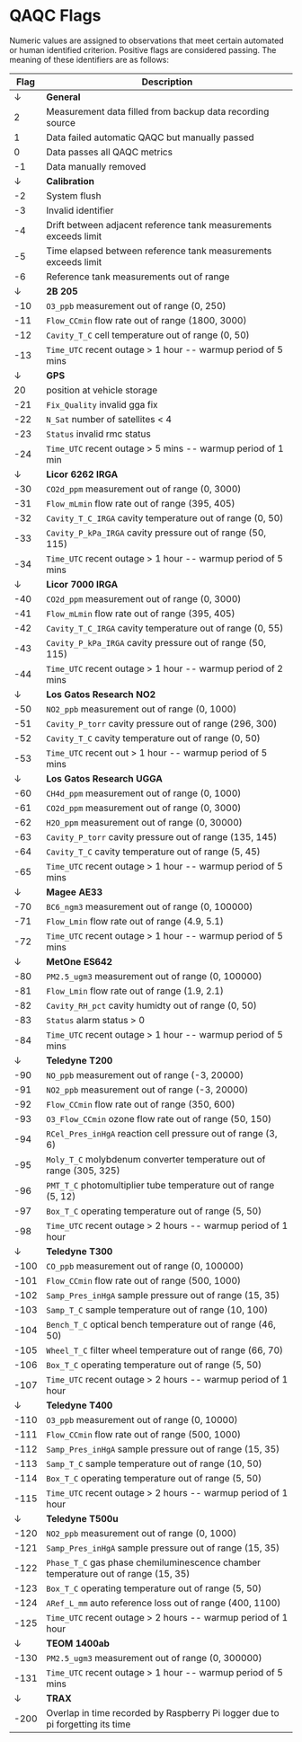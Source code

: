 # QAQC Flags

Numeric values are assigned to observations that meet certain automated or human identified criterion. Positive flags are considered passing. The meaning of these identifiers are as follows:

| Flag | Description                                                                       |
| ---- | --------------------------------------------------------------------------------- |
| ↓    | **General**                                                                       |
| 2    | Measurement data filled from backup data recording source                         |
| 1    | Data failed automatic QAQC but manually passed                                    |
| 0    | Data passes all QAQC metrics                                                      |
| -1   | Data manually removed                                                             |
| ↓    | **Calibration**                                                                   |
| -2   | System flush                                                                      |
| -3   | Invalid identifier                                                                |
| -4   | Drift between adjacent reference tank measurements exceeds limit                  |
| -5   | Time elapsed between reference tank measurements exceeds limit                    |
| -6   | Reference tank measurements out of range                                          |
| ↓    | **2B 205**                                                                        |
| -10  | `O3_ppb` measurement out of range (0, 250)                                        |
| -11  | `Flow_CCmin` flow rate out of range (1800, 3000)                                  |
| -12  | `Cavity_T_C` cell temperature out of range (0, 50)                                |
| -13  | `Time_UTC` recent outage > 1 hour -- warmup period of 5 mins                      |
| ↓    | **GPS**                                                                           |
|  20  | position at vehicle storage                                                       |
| -21  | `Fix_Quality` invalid gga fix                                                     |
| -22  | `N_Sat` number of satellites < 4                                                  |
| -23  | `Status` invalid rmc status                                                       |
| -24  | `Time_UTC` recent outage > 5 mins -- warmup period of 1 min                       |
| ↓    | **Licor 6262 IRGA**                                                               |
| -30  | `CO2d_ppm` measurement out of range (0, 3000)                                     |
| -31  | `Flow_mLmin` flow rate out of range (395, 405)                                    |
| -32  | `Cavity_T_C_IRGA` cavity temperature out of range (0, 50)                         |
| -33  | `Cavity_P_kPa_IRGA` cavity pressure out of range (50, 115)                        |
| -34  | `Time_UTC` recent outage > 1 hour -- warmup period of 5 mins                      |
| ↓    | **Licor 7000 IRGA**                                                               |
| -40  | `CO2d_ppm` measurement out of range  (0, 3000)                                    |
| -41  | `Flow_mLmin` flow rate out of range (395, 405)                                    |
| -42  | `Cavity_T_C_IRGA` cavity temperature out of range (0, 55)                         |
| -43  | `Cavity_P_kPa_IRGA` cavity pressure out of range (50, 115)                        |
| -44  | `Time_UTC` recent outage > 1 hour -- warmup period of 2 mins                      |
| ↓    | **Los Gatos Research NO2**                                                        |
| -50  | `NO2_ppb` measurement out of range (0, 1000)                                      |
| -51  | `Cavity_P_torr` cavity pressure out of range (296, 300)                           |
| -52  | `Cavity_T_C` cavity temperature out of range (0, 50)                              |
| -53  | `Time_UTC` recent out > 1 hour -- warmup period of 5 mins                         |
| ↓    | **Los Gatos Research UGGA**                                                       |
| -60  | `CH4d_ppm` measurement out of range  (0, 1000)                                    |
| -61  | `CO2d_ppm` measurement out of range  (0, 3000)                                    |
| -62  | `H2O_ppm` measurement out of range   (0, 30000)                                   |
| -63  | `Cavity_P_torr` cavity pressure out of range (135, 145)                           |
| -64  | `Cavity_T_C` cavity temperature out of range (5, 45)                              |
| -65  | `Time_UTC` recent outage > 1 hour -- warmup period of 5 mins                      |
| ↓    | **Magee AE33**                                                                    |
| -70  | `BC6_ngm3` measurement out of range (0, 100000)                                   |
| -71  | `Flow_Lmin` flow rate out of range (4.9, 5.1)                                     |
| -72  | `Time_UTC` recent outage > 1 hour -- warmup period of 5 mins                      |
| ↓    | **MetOne ES642**                                                                  |
| -80  | `PM2.5_ugm3` measurement out of range  (0, 100000)                                |
| -81  | `Flow_Lmin` flow rate out of range (1.9, 2.1)                                     |
| -82  | `Cavity_RH_pct` cavity humidty out of range (0, 50)                               |
| -83  | `Status` alarm status > 0                                                         |
| -84  | `Time_UTC` recent outage > 1 hour -- warmup period of 5 mins                      |
| ↓    | **Teledyne T200**                                                                 |
| -90  | `NO_ppb` measurement out of range (-3, 20000)                                     |
| -91  | `NO2_ppb` measurement out of range (-3, 20000)                                    |
| -92  | `Flow_CCmin` flow rate out of range (350, 600)                                    |
| -93  | `O3_Flow_CCmin` ozone flow rate out of range (50, 150)                            |
| -94  | `RCel_Pres_inHgA` reaction cell pressure out of range (3, 6)                      |
| -95  | `Moly_T_C` molybdenum converter temperature out of range (305, 325)               |
| -96  | `PMT_T_C` photomultiplier tube temperature out of range (5, 12)                   |
| -97  | `Box_T_C` operating temperature out of range (5, 50)                              |
| -98  | `Time_UTC` recent outage > 2 hours -- warmup period of 1 hour                     |
| ↓    | **Teledyne T300**                                                                 |
| -100 | `CO_ppb` measurement out of range  (0, 100000)                                    |
| -101 | `Flow_CCmin` flow rate out of range (500, 1000)                                   |
| -102 | `Samp_Pres_inHgA` sample pressure out of range (15, 35)                           |
| -103 | `Samp_T_C` sample temperature out of range (10, 100)                              |
| -104 | `Bench_T_C` optical bench temperature out of range (46, 50)                       |
| -105 | `Wheel_T_C` filter wheel temperature out of range (66, 70)                        |
| -106 | `Box_T_C` operating temperature out of range (5, 50)                              |
| -107 | `Time_UTC` recent outage > 2 hours -- warmup period of 1 hour                     |
| ↓    | **Teledyne T400**                                                                 |
| -110 | `O3_ppb` measurement out of range  (0, 10000)                                     |
| -111 | `Flow_CCmin` flow rate out of range (500, 1000)                                   |
| -112 | `Samp_Pres_inHgA` sample pressure out of range (15, 35)                           |
| -113 | `Samp_T_C` sample temperature out of range (10, 50)                               |
| -114 | `Box_T_C` operating temperature out of range (5, 50)                              |
| -115 | `Time_UTC` recent outage > 2 hours -- warmup period of 1 hour                     |
| ↓    | **Teledyne T500u**                                                                |
| -120 | `NO2_ppb` measurement out of range  (0, 1000)                                     |
| -121 | `Samp_Pres_inHgA` sample pressure out of range (15, 35)                           |
| -122 | `Phase_T_C` gas phase chemiluminescence chamber temperature out of range (15, 35) |
| -123 | `Box_T_C` operating temperature out of range (5, 50)                              |
| -124 | `ARef_L_mm` auto reference loss out of range (400, 1100)                          |
| -125 | `Time_UTC` recent outage > 2 hours -- warmup period of 1 hour                     |
| ↓    | **TEOM 1400ab**                                                                   |
| -130 | `PM2.5_ugm3` measurement out of range (0, 300000)                                 |
| -131 | `Time_UTC` recent outage > 1 hour -- warmup period of 5 mins                      |
| ↓    | **TRAX**                                                                          |
| -200 | Overlap in time recorded by Raspberry Pi logger due to pi forgetting its time     |